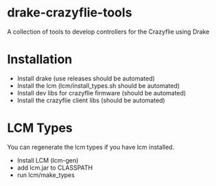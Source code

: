 drake-crazyflie-tools
=====================

A collection of tools to develop controllers for the Crazyflie using Drake

Installation
============
* Install drake (use releases should be automated)
* Install the lcm (lcm/install_types.sh should be automated)
* Install dev libs for crazyflie firmware (should be automated)
* Install the crazyflie client libs (should be automated)

LCM Types
=========
You can regenerate the lcm types if you have lcm installed.
* Install LCM (lcm-gen)
* add lcm.jar to CLASSPATH
* run lcm/make_types
